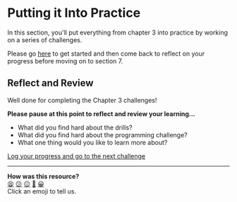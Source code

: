 # Putting it Into Practice

In this section, you'll put everything from chapter 3 into practice by working on a series of challenges.

Please go [here](./challenges/README.md) to get started and then come back to reflect on your progress before moving on to section 7.

## Reflect and Review

Well done for completing the Chapter 3 challenges!

**Please pause at this point to reflect and review your learning...**

- What did you find hard about the drills?
- What did you find hard about the programming challenge?
- What one thing would you like to learn more about?


[Log your progress and go to the next challenge](https://makers-event-logger.herokuapp.com/?event=06_putting_it_into_practice.md&redirect=chapter3/07_review.md)

<!-- BEGIN GENERATED SECTION DO NOT EDIT -->

---

**How was this resource?**  
[😫](https://airtable.com/shrUJ3t7KLMqVRFKR?prefill_Repository=makersacademy/ruby_foundations&prefill_File=chapter3/06_putting_it_into_practice.md&prefill_Sentiment=😫) [😕](https://airtable.com/shrUJ3t7KLMqVRFKR?prefill_Repository=makersacademy/ruby_foundations&prefill_File=chapter3/06_putting_it_into_practice.md&prefill_Sentiment=😕) [😐](https://airtable.com/shrUJ3t7KLMqVRFKR?prefill_Repository=makersacademy/ruby_foundations&prefill_File=chapter3/06_putting_it_into_practice.md&prefill_Sentiment=😐) [🙂](https://airtable.com/shrUJ3t7KLMqVRFKR?prefill_Repository=makersacademy/ruby_foundations&prefill_File=chapter3/06_putting_it_into_practice.md&prefill_Sentiment=🙂) [😀](https://airtable.com/shrUJ3t7KLMqVRFKR?prefill_Repository=makersacademy/ruby_foundations&prefill_File=chapter3/06_putting_it_into_practice.md&prefill_Sentiment=😀)  
Click an emoji to tell us.

<!-- END GENERATED SECTION DO NOT EDIT -->
